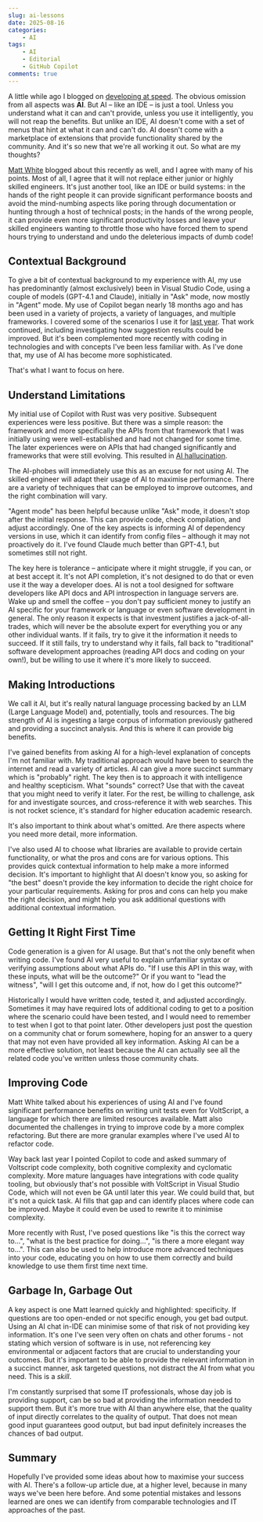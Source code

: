 ```yaml
---
slug: ai-lessons
date: 2025-08-16
categories: 
    - AI
tags:
    - AI
    - Editorial
    - GitHub Copilot
comments: true
---
```

A little while ago I blogged on [developing at speed](./2025-06-30-rapid-development.md). The obvious omission from all aspects was **AI**. But AI – like an IDE – is just a tool. Unless you understand what it can and can't provide, unless you use it intelligently, you will not reap the benefits. But unlike an IDE, AI doesn't come with a set of menus that hint at what it can and can't do. AI doesn't come with a marketplace of extensions that provide functionality shared by the community. And it's so new that we're all working it out. So what are my thoughts?

<!-- more -->

[Matt White](https://mattwhite.me/2025/08/12/ai-coding-experience-of-a-senior-manager/) blogged about this recently as well, and I agree with many of his points. Most of all, I agree that it will not replace either junior or highly skilled engineers. It's just another tool, like an IDE or build systems: in the hands of the right people it can provide significant performance boosts and avoid the mind-numbing aspects like poring through documentation or hunting through a host of technical posts; in the hands of the wrong people, it can provide even more significant productivity losses and leave your skilled engineers wanting to throttle those who have forced them to spend hours trying to understand and undo the deleterious impacts of dumb code!

## Contextual Background

To give a bit of contextual background to my experience with AI, my use has predominantly (almost exclusively) been in Visual Studio Code, using a couple of models (GPT-4.1 and Claude), initially in "Ask" mode, now mostly in "Agent" mode. My use of Copilot began nearly 18 months ago and has been used in a variety of projects, a variety of languages, and multiple frameworks. I covered some of the scenarios I use it for [last year](./2024-05-01-ai.md). That work continued, including investigating how suggestion results could be improved. But it's been complemented more recently with coding in technologies and with concepts I've been less familiar with. As I've done that, my use of AI has become more sophisticated.

That's what I want to focus on here.

## Understand Limitations

My initial use of Copilot with Rust was very positive. Subsequent experiences were less positive. But there was a simple reason: the framework and more specifically the APIs from that framework that I was initially using were well-established and had not changed for some time. The later experiences were on APIs that had changed significantly and frameworks that were still evolving. This resulted in [AI hallucination](https://en.wikipedia.org/wiki/Hallucination_(artificial_intelligence)).

The AI-phobes will immediately use this as an excuse for not using AI. The skilled engineer will adapt their usage of AI to maximise performance. There are a variety of techniques that can be employed to improve outcomes, and the right combination will vary.

"Agent mode" has been helpful because unlike "Ask" mode, it doesn't stop after the initial response. This can provide code, check compilation, and adjust accordingly. One of the key aspects is informing AI of dependency versions in use, which it can identify from config files – although it may not proactively do it. I've found Claude much better than GPT-4.1, but sometimes still not right.

The key here is tolerance – anticipate where it might struggle, if you can, or at best accept it. It's not API completion, it's not designed to do that or even use it the way a developer does. AI is not a tool designed for software developers like API docs and API introspection in language servers are. Wake up and smell the coffee – you don't pay sufficient money to justify an AI specific for your framework or language or even software development in general. The only reason it expects is that investment justifies a jack-of-all-trades, which will never be the absolute expert for everything you or any other individual wants. If it fails, try to give it the information it needs to succeed. If it still fails, try to understand why it fails, fall back to "traditional" software development approaches (reading API docs and coding on your own!), but be willing to use it where it's more likely to succeed.

## Making Introductions

We call it AI, but it's really natural language processing backed by an LLM (Large Language Model) and, potentially, tools and resources. The big strength of AI is ingesting a large corpus of information previously gathered and providing a succinct analysis. And this is where it can provide big benefits.

I've gained benefits from asking AI for a high-level explanation of concepts I'm not familiar with. My traditional approach would have been to search the internet and read a variety of articles. AI can give a more succinct summary which is "probably" right. The key then is to approach it with intelligence and healthy scepticism. What "sounds" correct? Use that with the caveat that you might need to verify it later. For the rest, be willing to challenge, ask for and investigate sources, and cross-reference it with web searches. This is not rocket science, it's standard for higher education academic research.

It's also important to think about what's omitted. Are there aspects where you need more detail, more information.

I've also used AI to choose what libraries are available to provide certain functionality, or what the pros and cons are for various options. This provides quick contextual information to help make a more informed decision. It's important to highlight that AI doesn't know you, so asking for "the best" doesn't provide the key information to decide the right choice for your particular requirements. Asking for pros and cons can help you make the right decision, and might help you ask additional questions with additional contextual information.

## Getting It Right First Time

Code generation is a given for AI usage. But that's not the only benefit when writing code. I've found AI very useful to explain unfamiliar syntax or verifying assumptions about what APIs do. "If I use this API in this way, with these inputs, what will be the outcome?" Or if you want to "lead the witness", "will I get this outcome and, if not, how do I get this outcome?"

Historically I would have written code, tested it, and adjusted accordingly. Sometimes it may have required lots of additional coding to get to a position where the scenario could have been tested, and I would need to remember to test when I got to that point later. Other developers just post the question on a community chat or forum somewhere, hoping for an answer to a query that may not even have provided all key information. Asking AI can be a more effective solution, not least because the AI can actually see all the related code you've written unless those community chats.

## Improving Code

Matt White talked about his experiences of using AI and I've found significant performance benefits on writing unit tests even for VoltScript, a language for which there are limited resources available. Matt also documented the challenges in trying to improve code by a more complex refactoring. But there are more granular examples where I've used AI to refactor code.

Way back last year I pointed Copilot to code and asked summary of Voltscript code complexity, both cognitive complexity and cyclomatic complexity. More mature languages have integrations with code quality tooling, but obviously that's not possible with VoltScript in Visual Studio Code, which will not even be GA until later this year. We could build that, but it's not a quick task. AI fills that gap and can identify places where code can be improved. Maybe it could even be used to rewrite it to minimise complexity.

More recently with Rust, I've posed questions like "is this the correct way to...", "what is the best practice for doing...", "is there a more elegant way to...". This can also be used to help introduce more advanced techniques into your code, educating you on how to use them correctly and build knowledge to use them first time next time.

## Garbage In, Garbage Out

A key aspect is one Matt learned quickly and highlighted: specificity. If questions are too open-ended or not specific enough, you get bad output. Using an AI chat in-IDE can minimise some of that risk of not providing key information. It's one I've seen very often on chats and other forums - not stating which version of software is in use, not referencing key environmental or adjacent factors that are crucial to understanding your outcomes. But it's important to be able to provide the relevant information in a succinct manner, ask targeted questions, not distract the AI from what you need. This is a *skill*.

I'm constantly surprised that some IT professionals, whose day job is providing support, can be so bad at providing the information needed to support them. But it's more true with AI than anywhere else, that the quality of input directly correlates to the quality of output. That does not mean good input guarantees good output, but bad input definitely increases the chances of bad output.

## Summary

Hopefully I've provided some ideas about how to maximise your success with AI. There's a follow-up article due, at a higher level, because in many ways we've been here before. And some potential mistakes and lessons learned are ones we can identify from comparable technologies and IT approaches of the past.